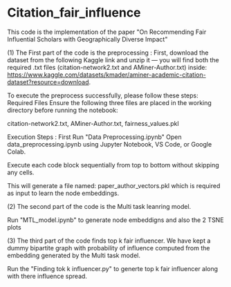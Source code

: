 # Citation_fair_influence

This code is the implementation of the paper "On Recommending Fair Influential Scholars with Geographically Diverse Impact"

(1) The First part of the code is the preprocessing : First, download the dataset from the following Kaggle link and unzip it — you will find both the required .txt files (citation-network2.txt and AMiner-Author.txt) inside: https://www.kaggle.com/datasets/kmader/aminer-academic-citation-dataset?resource=download.

To execute the preprocess successfully, please follow these steps:  Required Files Ensure the following three files are placed in the working directory before running the notebook:

citation-network2.txt, AMiner-Author.txt, fairness_values.pkl

Execution Steps : First Run "Data Preprocessing.ipynb" Open data_preprocessing.ipynb using Jupyter Notebook, VS Code, or Google Colab.

Execute each code block sequentially from top to bottom without skipping any cells.

This will generate a file named: paper_author_vectors.pkl which is required as input to learn the node embeddings.

(2) The second part of the code is the Multi task leanring model. 

Run "MTL_model.ipynb" to generate node embeddigns and also the 2 TSNE plots

(3) The third part of the code finds top k fair influencer. We have kept a dummy bipartite graph with probability of influence computed from the embedding generated by the Multi task model. 

Run the "Finding tok k influencer.py" to generte top k fair influencer along with there influence spread.
